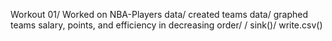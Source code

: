 Workout 01/
Worked on NBA-Players data/
created teams data/
graphed teams salary, points, and efficiency in decreasing order/
/
sink()/
write.csv()
